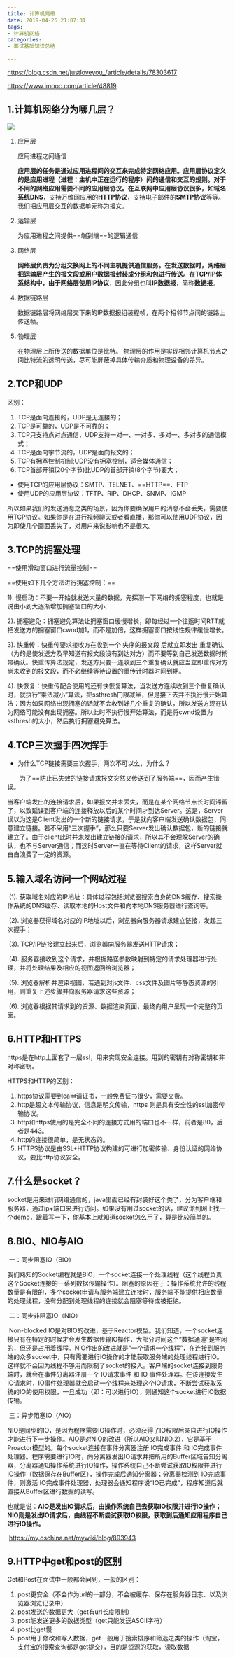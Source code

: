 ```yaml
---
title: 计算机网络
date: 2019-04-25 21:07:31
tags: 
- 计算机网络
categories:
- 面试基础知识总结

---
```




https://blog.csdn.net/justloveyou_/article/details/78303617

https://www.imooc.com/article/48819

## 1.计算机网络分为哪几层？

![](images\捕5获.PNG)

1. 应用层

   应用进程之间通信

   **应用层的任务是通过应用进程间的交互来完成特定网络应用。**应用层协议定义的是应用进程（进程：主机中正在运行的程序）间的通信和交互的规则。对于不同的网络应用需要不同的应用层协议。在互联网中应用层协议很多，如**域名系统DNS**，支持万维网应用的**HTTP协议**，支持电子邮件的**SMTP协议**等等。我们把应用层交互的数据单元称为报文。

2. 运输层

   为应用进程之间提供==端到端==的逻辑通信

3. 网络层

   **网络层负责为分组交换网上的不同主机提供通信服务。**在发送数据时，网络层把运输层产生的报文段或用户数据报封装成分组和包进行传送。在TCP/IP体系结构中，由于网络层使用**IP协议**，因此分组也叫**IP数据报**，简称**数据报**。

4. 数据链路层

   数据链路层将网络层交下来的IP数据报组装程帧，在两个相邻节点间的链路上传送帧。

5. 物理层

   在物理层上所传送的数据单位是比特。
   物理层的作用是实现相邻计算机节点之间比特流的透明传送，尽可能屏蔽掉具体传输介质和物理设备的差异。

## 2.TCP和UDP

区别：

1. TCP是面向连接的，UDP是无连接的；
2. TCP是可靠的，UDP是不可靠的；
3. TCP只支持点对点通信，UDP支持一对一、一对多、多对一、多对多的通信模式；
4. TCP是面向字节流的，UDP是面向报文的；
5. TCP有拥塞控制机制;UDP没有拥塞控制，适合媒体通信；
6. TCP首部开销(20个字节)比UDP的首部开销(8个字节)要大；

* 使用TCP的应用层协议：SMTP、TELNET、==HTTP==、FTP
* 使用UDP的应用层协议：TFTP、RIP、DHCP、SNMP、IGMP

​        所以如果我们的发送消息之类的场景，因为你要确保用户的消息不会丢失，需要使用TCP协议。如果你是在进行视频聊天或者看直播，那你可以使用UDP协议，因为即使几个画面丢失了，对用户来说影响也不是很大。

## 3.TCP的拥塞处理

==使用滑动窗口进行流量控制==

==使用如下几个方法进行拥塞控制：==

1). 慢启动：不要一开始就发送大量的数据，先探测一下网络的拥塞程度，也就是说由小到大逐渐增加拥塞窗口的大小;

2). 拥塞避免：拥塞避免算法让拥塞窗口缓慢增长，即每经过一个往返时间RTT就把发送方的拥塞窗口cwnd加1，而不是加倍，这样拥塞窗口按线性规律缓慢增长。　　　　　　　　　

3). 快重传：快重传要求接收方在收到一个 失序的报文段 后就立即发出 重复确认（为的是使发送方及早知道有报文段没有到达对方）而不要等到自己发送数据时捎带确认。快重传算法规定，发送方只要一连收到三个重复确认就应当立即重传对方尚未收到的报文段，而不必继续等待设置的重传计时器时间到期。　　　　　　　　　

4). 快恢复：快重传配合使用的还有快恢复算法，当发送方连续收到三个重复确认时，就执行“乘法减小”算法，把ssthresh门限减半，但是接下去并不执行慢开始算法：因为如果网络出现拥塞的话就不会收到好几个重复的确认，所以发送方现在认为网络可能没有出现拥塞。所以此时不执行慢开始算法，而是将cwnd设置为ssthresh的大小，然后执行拥塞避免算法。

## 4.TCP三次握手四次挥手
* 为什么TCP链接需要三次握手，两次不可以么，为什么？

　　为了==防止已失效的链接请求报文突然又传送到了服务端==，因而产生错误。

​	当客户端发出的连接请求后，如果报文并未丢失，而是在某个网络节点长时间滞留了，以致延误到客户端的连接释放以后的某个时间才到达Server。这是，Server误以为这是Client发出的一个新的链接请求，于是就向客户端发送确认数据包，同意建立链接。若不采用“三次握手”，那么只要Server发出确认数据包，新的链接就建立了。由于client此时并未发出建立链接的请求，所以其不会理睬Server的确认，也不与Server通信；而这时Server一直在等待Client的请求，这样Server就白白浪费了一定的资源。

## 5.输入域名访问一个网站过程

​		(1). 获取域名对应的IP地址：具体过程包括浏览器搜索自身的DNS缓存、搜索操作系统的DNS缓存、读取本地的Host文件和向本地DNS服务器进行查询等。

​		(2). 浏览器获得域名对应的IP地址以后，浏览器向服务器请求建立链接，发起三次握手；

​		(3). TCP/IP链接建立起来后，浏览器向服务器发送HTTP请求；

​		(4). 服务器接收到这个请求，并根据路径参数映射到特定的请求处理器进行处理，并将处理结果及相应的视图返回给浏览器；

​		(5). 浏览器解析并渲染视图，若遇到对js文件、css文件及图片等静态资源的引用，则重复上述步骤并向服务器请求这些资源；

​		(6). 浏览器根据其请求到的资源、数据渲染页面，最终向用户呈现一个完整的页面。   

## 6.HTTP和HTTPS

https是在http上面套了一层ssl，用来实现安全连接。用到的密钥有对称密钥和非对称密钥。

 HTTPS和HTTP的区别：

1. https协议需要到ca申请证书，一般免费证书很少，需要交费。
2. http是超文本传输协议，信息是明文传输，https 则是具有安全性的ssl加密传输协议。
3. http和https使用的是完全不同的连接方式用的端口也不一样，前者是80，后者是443。
4. http的连接很简单，是无状态的。
5.  HTTPS协议是由SSL+HTTP协议构建的可进行加密传输、身份认证的网络协议，要比http协议安全。   

## 7.什么是socket？
​    socket是用来进行网络通信的，java里面已经有封装好这个类了，分为客户端和服务器，通过ip+端口来进行访问。如果没有用过socket的话，建议你到网上找一个demo，跟着写一下，你基本上就知道socket怎么用了，算是比较简单的。      

## 8.BIO、NIO与AIO

​	一：同步阻塞IO（BIO）

​        我们熟知的Socket编程就是BIO，一个socket连接一个处理线程（这个线程负责这个Socket连接的一系列数据传输操作）。阻塞的原因在于：操作系统允许的线程数量是有限的，多个socket申请与服务端建立连接时，服务端不能提供相应数量的处理线程，没有分配到处理线程的连接就会阻塞等待或被拒绝。

​         二：同步非阻塞IO（NIO）

​         Non-blocked IO是对BIO的改进，基于Reactor模型。我们知道，一个socket连接只有在特定的时候才会发生数据传输IO操作，大部分时间这个“数据通道”是空闲的，但还是占用着线程。NIO作出的改进就是“一个请求一个线程”，在连接到服务端的众多socket中，只有需要进行IO操作的才能获取服务端的处理线程进行IO。这样就不会因为线程不够用而限制了socket的接入。客户端的socket连接到服务端时，就会在事件分离器注册一个 IO请求事件 和 IO 事件处理器。在该连接发生IO请求时，IO事件处理器就会启动一个线程来处理这个IO请求，不断尝试获取系统的IO的使用权限，一旦成功（即：可以进行IO），则通知这个socket进行IO数据传输。

​	 三：异步阻塞IO（AIO）

​          NIO是同步的IO，是因为程序需要IO操作时，必须获得了IO权限后亲自进行IO操作才能进行下一步操作。AIO是对NIO的改进（所以AIO又叫NIO.2），它是基于Proactor模型的。每个socket连接在事件分离器注册 IO完成事件 和 IO完成事件处理器。程序需要进行IO时，向分离器发出IO请求并把所用的Buffer区域告知分离器，分离器通知操作系统进行IO操作，操作系统自己不断尝试获取IO权限并进行IO操作（数据保存在Buffer区），操作完成后通知分离器；分离器检测到 IO完成事件，则激活 IO完成事件处理器，处理器会通知程序说“IO已完成”，程序知道后就直接从Buffer区进行数据的读写。

​          也就是说：**AIO是发出IO请求后，由操作系统自己去获取IO权限并进行IO操作；NIO则是发出IO请求后，由线程不断尝试获取IO权限，获取到后通知应用程序自己进行IO操作。**

​    https://my.oschina.net/mywiki/blog/893943

## 9.HTTP中get和post的区别

Get和Post在面试中一般都会问到，一般的区别： 

1. post更安全（不会作为url的一部分，不会被缓存、保存在服务器日志、以及浏览器浏览记录中）
2. post发送的数据更大（get有url长度限制） 
3. post能发送更多的数据类型（get只能发送ASCII字符） 
4. post比get慢 
5. post用于修改和写入数据，get一般用于搜索排序和筛选之类的操作（淘宝，支付宝的搜索查询都是get提交），目的是资源的获取，读取数据 